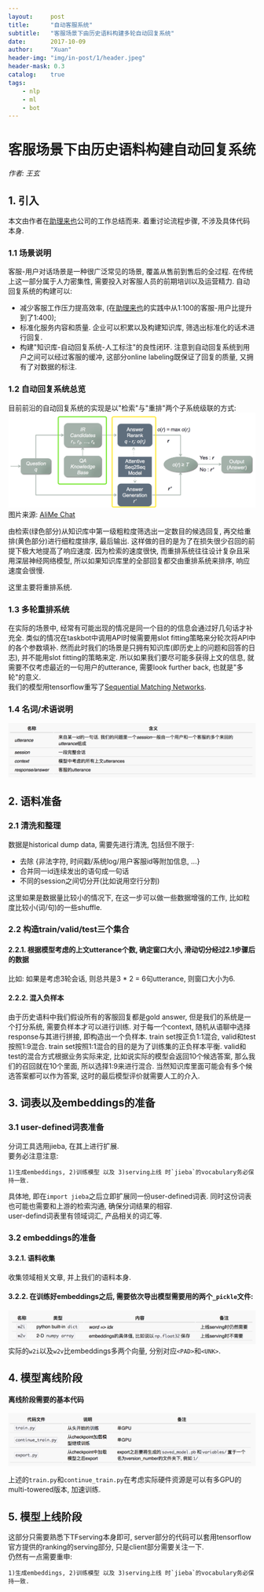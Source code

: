 ```yaml
---
layout:     post
title:      "自动客服系统"
subtitle:   "客服场景下由历史语料构建多轮自动回复系统"
date:       2017-10-09
author:     "Xuan"
header-img: "img/in-post/1/header.jpeg"
header-mask: 0.3
catalog:    true
tags:
    - nlp
    - ml
    - bot
---
```



# 客服场景下由历史语料构建自动回复系统
*作者: 王玄*  


## 1. 引入
本文由作者在[助理来也](http://www.laiye.com)公司的工作总结而来. 着重讨论流程步骤, 不涉及具体代码本身.  
### 1.1 场景说明
客服-用户对话场景是一种很广泛常见的场景, 覆盖从售前到售后的全过程. 在传统上这一部分属于人力密集性, 需要投入对客服人员的前期培训以及运营精力. 自动回复系统的构建可以:  
* 减少客服工作压力提高效率, (在[助理来也](http://www.laiye.com)的实践中从1:100的客服-用户比提升到了1:400);  
* 标准化服务内容和质量. 企业可以积累以及构建知识库, 筛选出标准化的话术进行回复.  
* 构建"知识库-自动回复系统-人工标注"的良性闭环.  注意到自动回复系统到用户之间可以经过客服的缓冲, 这部分online labeling既保证了回复的质量, 又拥有了对数据的标注.  

### 1.2 自动回复系统总览
目前前沿的自动回复系统的实现是以"检索"与"重排"两个子系统级联的方式:  
![](/img/in-post/1/architecture.png)
图片来源: [AliMe Chat](http://www.aclweb.org/anthology/P17-2079)  

由检索(绿色部分)从知识库中第一级粗粒度筛选出一定数目的候选回复, 再交给重排(黄色部分)进行细粒度排序, 最后输出. 这样做的目的是为了在损失很少召回的前提下极大地提高了响应速度. 因为检索的速度很快, 而重排系统往往设计复杂且采用深层神经网络模型, 所以如果知识库里的全部回复都交由重排系统来排序, 响应速度会很慢.  

这里主要将重排系统.  

### 1.3 多轮重排系统
在实际的场景中, 经常有可能出现的情况是同一个目的的信息会通过好几句话才补充全. 类似的情况在taskbot中调用API时候需要用slot fitting策略来分轮次将API中的各个参数填补. 然而此时我们的场景是只拥有知识库(即历史上的问题和回答的日志), 并不能用slot fitting的策略来定. 所以如果我们要尽可能多获得上文的信息, 就需要不仅考虑最近的一句用户的utterance, 需要look further back, 也就是"多轮"的意义.  
我们的模型用tensorflow重写了[Sequential Matching Networks](http://www.aclweb.org/anthology/P17-1046).

### 1.4 名词/术语说明
![](/img/in-post/1/table1.png)
  
  

## 2. 语料准备
### 2.1 清洗和整理
数据是historical dump data, 需要先进行清洗, 包括但不限于:  
* 去除 {非法字符, 时间戳/系统log/用户客服id等附加信息, ...}  
* 合并同一id连续发出的语句成一句话  
* 不同的session之间切分开(比如说用空行分割)

这里如果是数据量比较小的情况下, 在这一步可以做一些数据增强的工作, 比如粒度比较小(词/句)的一些shuffle. 

### 2.2 构造train/valid/test三个集合
#### 2.2.1. 根据模型考虑的上文utterance个数, 确定窗口大小, 滑动切分经过2.1步骤后的数据  
比如: 如果是考虑3轮会话, 则总共是3 * 2 = 6句utterance, 则窗口大小为6. 
#### 2.2.2. 混入负样本  
由于历史语料中我们假设所有的客服回复都是gold answer, 但是我们的系统是一个打分系统, 需要负样本才可以进行训练. 
对于每一个context, 随机从语聊中选择response与其进行拼接, 即构造出一个负样本. train set按正负1:1混合, valid和test按照1:9混合. train set按照1:1混合的目的是为了训练集的正负样本平衡. valid和test的混合方式根据业务实际来定, 比如说实际的模型会返回10个候选答案, 那么我们的召回就在10个里面, 所以选择1:9来进行混合. 当然知识库里面可能会有多个候选答案都可以作为答案, 这时的最后模型评价就需要人工的介入.  


## 3. 词表以及embeddings的准备
### 3.1 user-defined词表准备 
分词工具选用jieba, 在其上进行扩展.  
要务必注意注意: 
```
1)生成embeddings, 2)训练模型 以及 3)serving上线 时`jieba`的vocabulary务必保持一致.
```
具体地, 即在`import jieba`之后立即扩展同一份user-defined词表. 同时这份词表也可能也需要和上游的检索沟通, 确保分词结果的相容.  
user-defind词表里有领域词汇, 产品相关的词汇等.  

### 3.2 embeddings的准备
#### 3.2.1. 语料收集
收集领域相关文章, 并上我们的语料本身.
#### 3.2.2. 在训练好embeddings之后, 需要依次导出模型需要用的两个`_pickle`文件:  
![](/img/in-post/1/table2.png)
实际的`w2i`以及`w2v`比embeddings多两个向量, 分别对应`<PAD>`和`<UNK>`.  

## 4. 模型离线阶段
#### 离线阶段需要的基本代码
![](/img/in-post/1/table3.png)
  
上述的`train.py`和`continue_train.py`在考虑实际硬件资源是可以有多GPU的multi-towered版本, 加速训练.  

## 5. 模型上线阶段
这部分只需要熟悉下TFserving本身即可, server部分的代码可以套用tensorflow官方提供的ranking的serving部分, 只是client部分需要关注一下.  
仍然有一点需要重申:
```
1)生成embeddings, 2)训练模型 以及 3)serving上线 时`jieba`的vocabulary务必保持一致.
```

